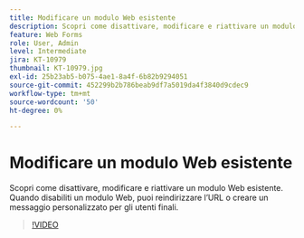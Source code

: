 ```yaml
---
title: Modificare un modulo Web esistente
description: Scopri come disattivare, modificare e riattivare un modulo Web esistente
feature: Web Forms
role: User, Admin
level: Intermediate
jira: KT-10979
thumbnail: KT-10979.jpg
exl-id: 25b23ab5-b075-4ae1-8a4f-6b82b9294051
source-git-commit: 452299b2b786beab9df7a5019da4f3840d9cdec9
workflow-type: tm+mt
source-wordcount: '50'
ht-degree: 0%

---
```


# Modificare un modulo Web esistente

Scopri come disattivare, modificare e riattivare un modulo Web esistente. Quando disabiliti un modulo Web, puoi reindirizzare l’URL o creare un messaggio personalizzato per gli utenti finali.

>[!VIDEO](https://video.tv.adobe.com/v/3412769?quality=12&learn=on&hidetitle=true&captions=ita)
